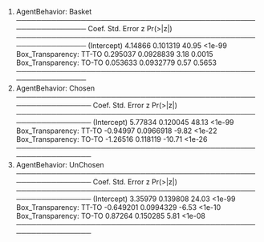 1. AgentBehavior: Basket
──────────────────────────────────────────────────────────────
                            Coef.  Std. Error      z  Pr(>|z|)
──────────────────────────────────────────────────────────────
(Intercept)              4.14866    0.101319   40.95    <1e-99
Box_Transparency: TT-TO  0.295037   0.0928839   3.18    0.0015
Box_Transparency: TO-TO  0.053633   0.0932779   0.57    0.5653
──────────────────────────────────────────────────────────────
2. AgentBehavior: Chosen
───────────────────────────────────────────────────────────────
                            Coef.  Std. Error       z  Pr(>|z|)
───────────────────────────────────────────────────────────────
(Intercept)               5.77834   0.120045    48.13    <1e-99
Box_Transparency: TT-TO  -0.94997   0.0966918   -9.82    <1e-22
Box_Transparency: TO-TO  -1.26516   0.118119   -10.71    <1e-26
───────────────────────────────────────────────────────────────
3. AgentBehavior: UnChosen
───────────────────────────────────────────────────────────────
                             Coef.  Std. Error      z  Pr(>|z|)
───────────────────────────────────────────────────────────────
(Intercept)               3.35979    0.139808   24.03    <1e-99
Box_Transparency: TT-TO  -0.649201   0.0994329  -6.53    <1e-10
Box_Transparency: TO-TO   0.87264    0.150285    5.81    <1e-08
───────────────────────────────────────────────────────────────
